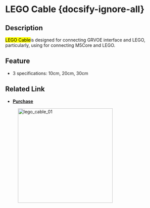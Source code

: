 # LEGO Cable {docsify-ignore-all}

## Description

<mark>LEGO Cable</mark>is designed for connecting GRVOE interface and LEGO, particularly, using for connecting M5Core and LEGO.

## Feature

-  3 specifications: 10cm, 20cm, 30cm

## Related Link

<!-- - **[Example](en/file_to_display_null)** -->
- **[Purchase](https://www.aliexpress.com/store/product/M5Stack-M5Bala-ESP32-6Pin-10-20/3226069_32923086380.html)**

<figure>
    <img src="assets/img/product_pics/accessory/lego_cable_01.jpg" alt="lego_cable_01" width="300px" height="300px">
</figure>